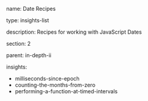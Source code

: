 name: Date Recipes

type: insights-list

description: Recipes for working with JavaScript Dates

section: 2

parent: in-depth-ii

insights:
  - milliseconds-since-epoch
  - counting-the-months-from-zero
  - performing-a-function-at-timed-intervals
